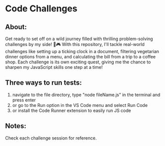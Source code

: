 # Code Challenges

## About:

Get ready to set off on a wild journey filled with thrilling problem-solving challenges by my side! 👾🎮
With this repository, I'll tackle real-world challenges like setting up a ticking clock in a document, filtering vegetarian dinner options from a menu, and calculating the bill from a trip to a coffee shop. Each challenge is its own exciting quest, giving me the chance to sharpen my JavaScript skills one step at a time!

## Three ways to run tests:

1. navigate to the file directory, type "node fileName.js" in the terminal and press enter
2. or go to the Run option in the VS Code menu and select Run Code
3. or install the Code Runner extension to easily run JS code

## Notes:

Check each challenge session for reference.
